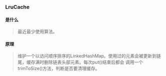### LruCache

#### 是什么
> 最近最少使用算法。


#### 原理
> 维护一个以访问顺序排序的LinkedHashMap。使用过的元素会被更新到链尾，缓存满时删除链表头部元素。每次put()结束后都会
> 调用一个trimToSize()方法，判断是否要清理缓存。